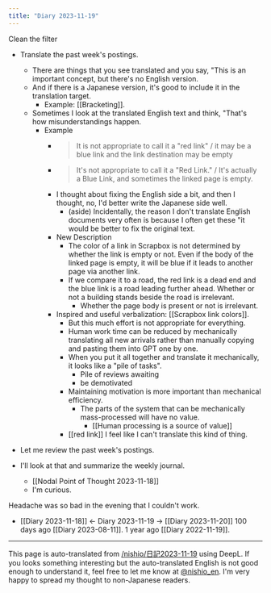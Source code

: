 ```yaml
---
title: "Diary 2023-11-19"
---
```



Clean the filter
- Translate the past week's postings.
    - There are things that you see translated and you say, "This is an important concept, but there's no English version.
    - And if there is a Japanese version, it's good to include it in the translation target.
        - Example: [[Bracketing]].
    - Sometimes I look at the translated English text and think, "That's how misunderstandings happen.
        - Example
            - > It is not appropriate to call it a "red link" / it may be a blue link and the link destination may be empty
            - > It's not appropriate to call it a "Red Link." / It's actually a Blue Link, and sometimes the linked page is empty.
            - I thought about fixing the English side a bit, and then I thought, no, I'd better write the Japanese side well.
                - (aside) Incidentally, the reason I don't translate English documents very often is because I often get these "it would be better to fix the original text.
            - New Description
                - The color of a link in Scrapbox is not determined by whether the link is empty or not. Even if the body of the linked page is empty, it will be blue if it leads to another page via another link.
                - If we compare it to a road, the red link is a dead end and the blue link is a road leading further ahead. Whether or not a building stands beside the road is irrelevant.
                    - Whether the page body is present or not is irrelevant.
            - Inspired and useful verbalization: [[Scrapbox link colors]].
                - But this much effort is not appropriate for everything.
                - Human work time can be reduced by mechanically translating all new arrivals rather than manually copying and pasting them into GPT one by one.
                - When you put it all together and translate it mechanically, it looks like a "pile of tasks".
                    - Pile of reviews awaiting
                    - be demotivated
                - Maintaining motivation is more important than mechanical efficiency.
                    - The parts of the system that can be mechanically mass-processed will have no value.
                        - [[Human processing is a source of value]]
                - [[red link]] I feel like I can't translate this kind of thing.


- Let me review the past week's postings.
- I'll look at that and summarize the weekly journal.
    - [[Nodal Point of Thought 2023-11-18]]
    - I'm curious.

Headache was so bad in the evening that I couldn't work.


- [[Diary 2023-11-18]] ← Diary 2023-11-19 → [[Diary 2023-11-20]]
100 days ago [[Diary 2023-08-11]].
1 year ago [[Diary 2022-11-19]].
---
This page is auto-translated from [/nishio/日記2023-11-19](https://scrapbox.io/nishio/日記2023-11-19) using DeepL. If you looks something interesting but the auto-translated English is not good enough to understand it, feel free to let me know at [@nishio_en](https://twitter.com/nishio_en). I'm very happy to spread my thought to non-Japanese readers.